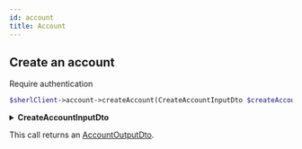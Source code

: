 ```yaml
---
id: account
title: Account
---
```


## Create an account

<span class="badge badge--warning">Require authentication</span>

```php
$sherlClient->account->createAccount(CreateAccountInputDto $createAccount);
```

<details>
<summary><b>CreateAccountInputDto</b></summary>

| Fields                |   Type   |      Required      | Description                                                     |
| :-------------------- | :------: | :----------------: | :-------------------------------------------------------------- |
| **email**             |  string  | :white_check_mark: | Email of the user.                                              |
| **password**          |  string  | :white_check_mark: | Password of the user.                                           |
| **repeatPassword**    |  string  | :white_check_mark: | Repeat password                                                 |
| **firstName**         |  string  | :white_check_mark: | First name of the user                                          |
| **lastName**          |  string  | :white_check_mark: | Last name of the user                                           |
| **mobilePhoneNumber** |  string  | :white_check_mark: | Phone number of the user                                        |
| **gender**            |  string  | :white_check_mark: | Gender of the user                                              |
| **birthDate**         |  string  | :white_check_mark: | Birth date of the user                                          |
| **hosts**             | string[] | :white_check_mark: | Hosts authorised to use the api keys supplied with this account |
| **ips**               | string[] |        :x:         | IPs authorised to use the api keys supplied with this account   |

</details>

This call returns an [AccountOutputDto](account-types#accountoutputdto).